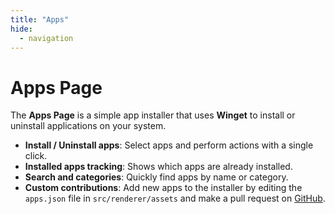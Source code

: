 ```yaml
---
title: "Apps"
hide:
  - navigation
---
```


# Apps Page

The **Apps Page** is a simple app installer that uses **Winget** to install or uninstall applications on your system.

- **Install / Uninstall apps**: Select apps and perform actions with a single click.
- **Installed apps tracking**: Shows which apps are already installed.
- **Search and categories**: Quickly find apps by name or category.
- **Custom contributions**: Add new apps to the installer by editing the `apps.json` file in `src/renderer/assets` and make a pull request on [GitHub](https://github.com/parcoil/sparkle).
